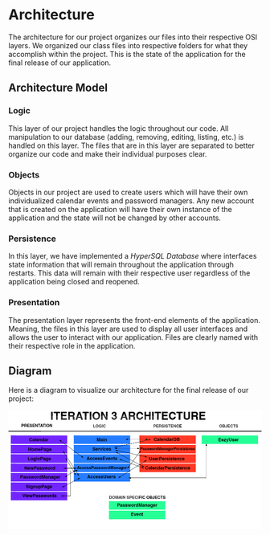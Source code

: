 # Architecture

The architecture for our project organizes our files into their respective OSI layers. We organized our class files into respective folders for what they accomplish within the project. This is the state of the application for the final release of our application.

## Architecture Model

### Logic

This layer of our project handles the logic throughout our code. All manipulation to our database (adding, removing, editing, listing, etc.) is handled on this layer. The files that are in this layer are separated to better organize our code and make their individual purposes clear.

### Objects

Objects in our project are used to create users which will have their own individualized calendar events and password managers. Any new account that is created on the application will have their own instance of the application and the state will not be changed by other accounts.

### Persistence

In this layer, we have implemented a *HyperSQL Database* where interfaces state information that will remain throughout the application through restarts. This data will remain with their respective user regardless of the application being closed and reopened.

### Presentation

The presentation layer represents the front-end elements of the application. Meaning, the files in this layer are used to display all user interfaces and allows the user to interact with our application. Files are clearly named with their respective role in the application.

## Diagram

Here is a diagram to visualize our architecture for the final release of our project:

![Diagram](ARCHITECTURE.png)
